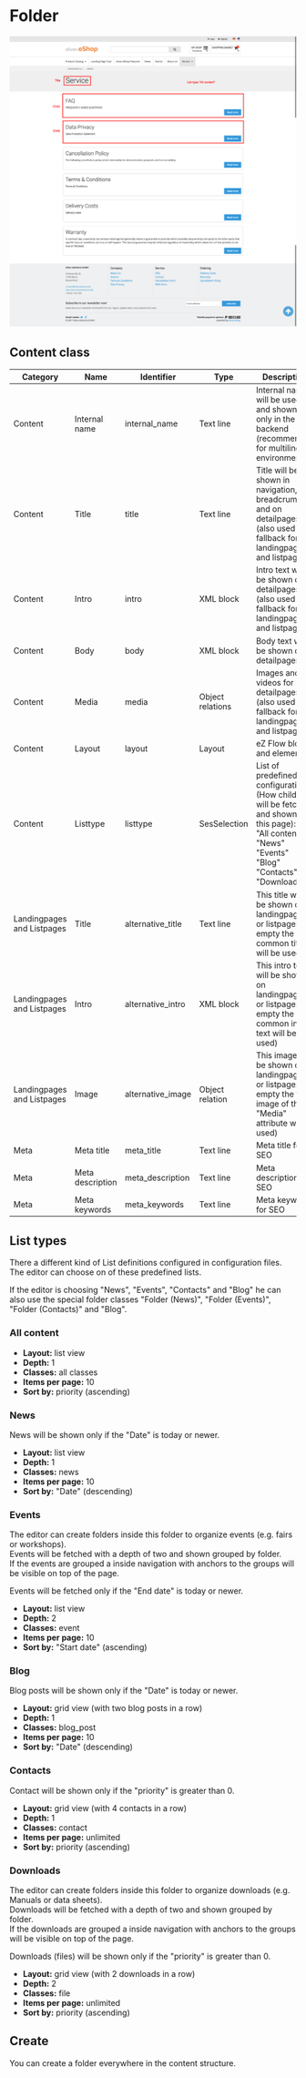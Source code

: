 # Folder

![](img/folder_all_content.png)

## Content class

|Category|Name|Identifier|Type|Description|
|--------|----|----------|----|-----------|
|Content|Internal name|internal_name|Text line|Internal name will be used and shown only in the backend (recommended for multilingual environments)|
|Content|Title|title|Text line|Title will be shown in navigation, breadcrumb and on detailpages. (also used as fallback for landingpages and listpages)|
|Content|Intro|intro|XML block|Intro text will be shown on detailpages. (also used as fallback for landingpages and listpages)|
|Content|Body|body|XML block|Body text will be shown on detailpages.|
|Content|Media|media|Object relations|Images and videos for detailpages (also used as fallback for landingpages and listpages)|
|Content|Layout|	layout|	Layout|	eZ Flow blocks and elements|
|Content|Listtype|	listtype|	SesSelection|List of predefined list configurations (How children will be fetched and shown on this page):</br>"All content"</br>"News"</br>"Events"</br>"Blog"</br>"Contacts"</br>"Downloads"|
|Landingpages and Listpages|Title|	alternative_title|	Text line|	This title will be shown on landingpages or listpages (if empty the common title will be used)|
|Landingpages and Listpages|Intro	|alternative_intro|	XML block|	This intro text will be shown on landingpages or listpages (if empty the common intro text will be used)|
|Landingpages and Listpages|Image|	alternative_image|	Object relation|	This image will be shown on landingpages or listpages (if empty the first image of the "Media" attribute will be used)|
|Meta|Meta title|	meta_title|	Text line|	Meta title for SEO|
|Meta|Meta description|	meta_description|	Text line|	Meta description for SEO|
|Meta|Meta keywords|	meta_keywords|	Text line|	Meta keywords for SEO|

## List types

There a different kind of List definitions configured in configuration files.  
The editor can choose on of these predefined lists.

If the editor is choosing "News", "Events", "Contacts" and "Blog" he can also use the special folder classes "Folder (News)", "Folder (Events)", "Folder (Contacts)" and "Blog".

### All content

- **Layout:** list view  
- **Depth:** 1  
- **Classes:** all classes  
- **Items per page:** 10  
- **Sort by:** priority (ascending)

### News

News will be shown only if the "Date" is today or newer.

- **Layout:** list view  
- **Depth:** 1  
- **Classes:** news  
- **Items per page:** 10  
- **Sort by:** "Date" (descending)

### Events

The editor can create folders inside this folder to organize events (e.g. fairs or workshops).  
Events will be fetched with a depth of two and shown grouped by folder.  
If the events are grouped a inside navigation with anchors to the groups will be visible on top of the page.

Events will be fetched only if the "End date" is today or newer.

- **Layout:** list view  
- **Depth:** 2  
- **Classes:** event  
- **Items per page:** 10  
- **Sort by:** "Start date" (ascending)

### Blog

Blog posts will be shown only if the "Date" is today or newer.

- **Layout:** grid view (with two blog posts in a row)  
- **Depth:** 1  
- **Classes:** blog\_post  
- **Items per page:** 10  
- **Sort by:** "Date" (descending)

### Contacts

Contact will be shown only if the "priority" is greater than 0.

- **Layout:** grid view (with 4 contacts in a row)  
- **Depth:** 1  
- **Classes:** contact  
- **Items per page:** unlimited  
- **Sort by:** priority (ascending)

### Downloads

The editor can create folders inside this folder to organize downloads (e.g. Manuals or data sheets).  
Downloads will be fetched with a depth of two and shown grouped by folder.  
If the downloads are grouped a inside navigation with anchors to the groups will be visible on top of the page.

Downloads (files) will be shown only if the "priority" is greater than 0.

- **Layout:** grid view (with 2 downloads in a row)  
- **Depth:** 2  
- **Classes:** file  
- **Items per page:** unlimited  
- **Sort by:** priority (ascending)

## Create

You can create a folder everywhere in the content structure.
